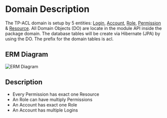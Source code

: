 # Domain Description
The TP-ACL domain is setup by 5 entities: [Login](https://git.elmar-dott.com/scm/repo/TogetherPlatform/TP-ACL/code/sources/develop/api/src/main/java/org/europa/together/domain/acl/LoginDO.java/), [Account](https://git.elmar-dott.com/scm/repo/TogetherPlatform/TP-ACL/code/sources/develop/api/src/main/java/org/europa/together/domain/acl/AccountDO.java/), [Role](https://git.elmar-dott.com/scm/repo/TogetherPlatform/TP-ACL/code/sources/develop/api/src/main/java/org/europa/together/domain/acl/RolesDO.java/), [Permission](https://git.elmar-dott.com/scm/repo/TogetherPlatform/TP-ACL/code/sources/develop/api/src/main/java/org/europa/together/domain/acl/PermissionDO.java/) & [Resource](https://git.elmar-dott.com/scm/repo/TogetherPlatform/TP-ACL/code/sources/develop/api/src/main/java/org/europa/together/domain/acl/ResourcesDO.java/). All Domain Objects (DO) are locate in the module API inside the package domain. The database tables will be create via Hibernate (JPA) by using the DO. The prefix for the domain tables is acl.

## ERM Diagram
![ERM Diagram](https://git.elmar-dott.com/scm/api/v2/plugins/directFileLink/TogetherPlatform/TP-ACL/src%2Fsite%2Fresources%2Fimages%2Fdoc%2FERM%20ACL.png)

## Description
* Every Permission has exact one Resource
* An Role can have multiply Permissions
* An Account has exact one Role
* An Account has multiple Logins
